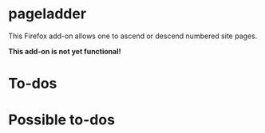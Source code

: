 # pageladder

This Firefox add-on allows one to ascend or descend numbered site pages.

**This add-on is not yet functional!**

# To-dos

# Possible to-dos

